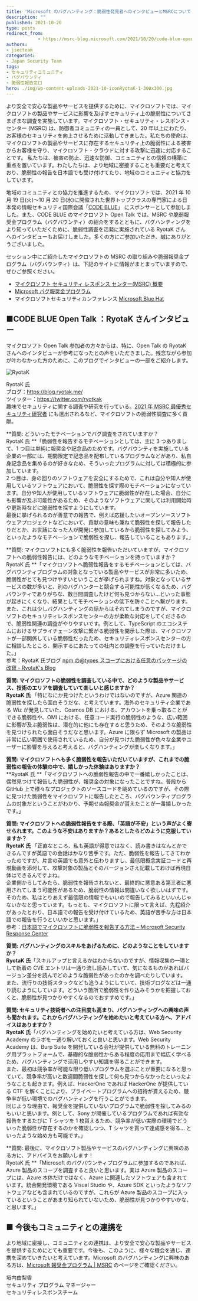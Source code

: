 ```yaml
---
title: 'Microsoft のバグハンティング：脆弱性発見者へのインタビューとMSRCについて ～ CODE BLUE Open Talkより'
description: ""
published: 2021-10-20
type: posts
redirect_from:
            - https://msrc-blog.microsoft.com/2021/10/20/code-blue-open-talk/
authors:
- jsecteam
categories:
- Japan Security Team
tags:
- セキュリティコミュニティ
- バグバウンティ
- 脆弱性報告窓口
hero: ./img/wp-content-uploads-2021-10-iconRyotaK-1-300x300.jpg
---
```

<!-- wp:paragraph -->

より安全で安心な製品やサービスを提供するために、マイクロソフトでは、マイクロソフトの製品やサービスに影響を及ぼすセキュリティ上の脆弱性についてさまざまな調査を実施しています。マイクロソフト・セキュリティ・レスポンス・センター (MSRC) は、防御者コミュニティの一員として、20 年以上にわたり、お客様のセキュリティを向上させるために活動してきました。私たちの使命は、マイクロソフトの製品やサービスに存在するセキュリティ上の脆弱性による被害からお客様を守り、マイクロソフト・クラウドに対する攻撃に迅速に対応することです。 私たちは、被害の防止、迅速な防御、コミュニティとの信頼の構築に重点を置いています。わたしたちは、より地域に密接することも重要だと考えており、脆弱性の報告を日本語でも受け付けてたり、地域のコミュニティと協力をしています。

<!-- /wp:paragraph -->

<!-- wp:paragraph -->

地域のコミュニティとの協力を推進するため、マイクロソフトでは、2021 年 10 月 19 日(火)〜10 月 20 日(水)に開催された世界トップクラスの専門家による日本発の情報セキュリティ国際会議「[CODE BLUE](https://codeblue.jp/2021/)」 にスポンサーとして参加しました。また、CODE BLUE のマイクロソフト Open Talk では、MSRC や脆弱報奨金プログラム（バグバウンティ）の紹介をするとともに、バグハンティングをより知っていただくために、脆弱性調査を活発に実施されている RyotaK さん へのインタビューもお届けしました。多くの方にご参加いただき、誠にありがとうございました。

<!-- /wp:paragraph -->

<!-- wp:paragraph -->

セッション中にご紹介したマイクロソフトの MSRC の取り組みや脆弱報奨金プログラム（バグバウンティ）は、下記のサイトに情報がまとまっていますので、ぜひご参照ください。

<!-- /wp:paragraph -->

<!-- wp:list -->

- [マイクロソフト セキュリティ レスポンス センター(MSRC) 概要](https://www.microsoft.com/ja-jp/msrc)
- [Microsoft バグ報奨金プログラム](https://www.microsoft.com/ja-jp/msrc/bounty?rtc=1)
- マイクロソフトセキュリティカンファレンス [Microsoft Blue Hat](https://www.microsoft.com/bluehat/)

<!-- /wp:list -->

<!-- wp:spacer {"height":30} -->

<!-- /wp:spacer -->

<!-- wp:heading -->

## ■CODE BLUE Open Talk ：RyotaK さんインタビュー

<!-- /wp:heading -->

<!-- wp:paragraph -->

マイクロソフト Open Talk 参加者の方々からは、特に、Open Talk の RyotaK さんへのインタビューが参考になったとの声をいただきました。残念ながら参加が叶わなかった方のために、このブログでインタビューの一部をご紹介します。

<!-- /wp:paragraph -->

<!-- wp:media-text {"mediaId":13470,"mediaLink":"https:\/\/msrc-blog.microsoft.com\/?attachment_id=13470","mediaType":"image","mediaWidth":15,"mediaSizeSlug":"medium","imageFill":false} -->

![RyotaK](./img/wp-content-uploads-2021-10-iconRyotaK-1-300x300.jpg)

<!-- wp:paragraph -->

RyotaK 氏  
ブログ：<https://blog.ryotak.me/>  
ツイッター：<https://twitter.com/ryotkak>  
趣味でセキュリティに関する調査や研究を行っている。[2021 年 MSRC 最優秀セキュリティ研究者](https://msrc-blog.microsoft.com/2021/08/04/20210805_2021mvr/) にも選出されるなど、マイクロソフトの脆弱性調査に多く貢献。

<!-- /wp:paragraph -->

<!-- /wp:media-text -->

<!-- wp:paragraph -->

**質問: どういったモチベーションでバグ調査をされていますか？  
RyotaK 氏 **「脆弱性を報告するモチベーションとしては、主に 3 つありまして、1 つ目は単純に報奨金や記念品のためです。バグバウンティを実施している企業の一部には、期間限定で記念品を配布しているプログラムなどがあり、私自身記念品を集めるのが好きなため、そういったプログラムに対しては積極的に参加しています。  
2 つ目は、身の回りのソフトウェアを安全にするためで、これは自分や知人が使用しているソフトウェアにおいて、脆弱性を探す際のモチベーションになっています。自分や知人が使用しているソフトウェアに脆弱性が存在した場合、自分にも影響が及ぶ可能性があるため、そのようなソフトウェアに関しては利用開始時や更新時などに脆弱性を探すようにしています。  
最後に挙げられるのが善意での報告で、例えば応援したいオープンソースソフトウェアプロジェクトなどにおいて、貢献の意味も兼ねて脆弱性を探して報告したりだとか、お世話になった人が開発に参加しているから脆弱性を探してみよう、といったようなモチベーションで脆弱性を探し、報告していることもあります。」

<!-- /wp:paragraph -->

<!-- wp:paragraph -->

**質問: マイクロソフトにも多く脆弱性を報告いただいていますが、マイクロソフトへの脆弱性報告には、どのようなモチベーションを持っていますか？  
RyotaK 氏 **「マイクロソフトへ脆弱性報告をするモチベーションとしては、バグバウンティプログラムの対象となっている製品やサービスが非常に多いため、脆弱性がとても見つけやすいということが挙げられますね。対象となっているサービスの数が多いと、別のバグハンターと競合する可能性が低くなるため、バグバウンティでありがちな、数日間調査したけど何も見つからない...といった事態が起きにくくなり、結果としてモチベーションの低下を防ぐことへ繋がります。  
また、これは少しバグハンティングの話からはそれてしまうのですが、マイクロソフトのセキュリティレスポンスセンターの方が柔軟な対応をしてくださるので、脆弱性関連の調査がやりやすいです。例として、TypeScript のエコシステムにおけるサプライチェーン攻撃に繋がる脆弱性を開示した際は、マイクロソフトが一部関係している脆弱性だったため、セキュリティレスポンスセンターの方に相談したところ、開示するにあたっての社内との調整を行っていただけました。」  
参考：RyotaK 氏ブログ [npm の@types スコープにおける任意のパッケージの改竄 - RyotaK's Blog](https://blog.ryotak.me/post/definitelytyped-tamper-with-arbitrary-packages/)

<!-- /wp:paragraph -->

<!-- wp:paragraph -->

**質問: マイクロソフトの脆弱性を調査している中で、どのような製品やサービス、技術のエリアを調査していて楽しいと感じますか？**  
**RyotaK 氏** 「特になにか見つけたというわけではないのですが、Azure 関連の脆弱性を探したら面白そうだな、と考えています。海外のセキュリティ企業である Wiz が発見していた、Cosmos DB における、アカウントを乗っ取ることができる脆弱性や、OMI における、任意コード実行の脆弱性のような、広い範囲に影響が及ぶ脆弱性は、潜在的に他にも存在すると思うため、そのような脆弱性を見つけられたら面白そうだなと思います。Azure に限らず Microsoft の製品は非常に広い範囲で使用されているため、自分が見つけた脆弱性が色々な企業やユーザーに影響を与えると考えると、バグハンティングが楽しくなります。」

<!-- /wp:paragraph -->

<!-- wp:paragraph -->

**質問: マイクロソフトへも多く脆弱性を報告いただいていますが、これまでの脆弱性の報告の体験の中で、嬉しかった体験はありますか？**  
**RyotaK 氏 **「マイクロソフトへの脆弱性報告の中で一番嬉しかったことは、偶然見つけて報告した脆弱性が、報奨金の対象になったことですね。普段から GitHub 上で様々なプロジェクトのソースコードを眺めているのですが、その際に見つけた脆弱性をマイクロソフトに報告したところ、バグバウンティプログラムの対象だということがわかり、予期せぬ報奨金が貰えたことが一番嬉しかったです。」

<!-- /wp:paragraph -->

<!-- wp:paragraph -->

**質問: マイクロソフトへの脆弱性報告をする際、「英語が不安」という声がよく寄せられます。このような不安はありますか？あるとしたらどのように克服していますか？**  
**RyotaK 氏** 「正直なところ、私も英語が得意ではなく、読み書きはなんとかできるんですが英語での会話はかなり苦手です。ただ、脆弱性を報告してきてわかったのですが、片言の英語でも意外と伝わりますし、最低限概念実証コードと再現動画を添付して、攻撃対象の製品とそのバージョンさえ記載しておけば再現自体はできるんですよね。  
企業側からしてみたら、脆弱性を報告されないと、最終的に悪意ある第三者に悪用されてしまう可能性があるため、脆弱性の情報は間違いなく欲しいはずです。そのため、私はとりあえず最低限の情報でもいいので報告してみるといいんじゃないかなと思っています。もっとも、マイクロソフトに限って言えば、先程紹介があったとおり、日本語での報告を受け付けているため、英語が苦手な方は日本語での報告を行うといいかと思います。」  
参考：[日本語でマイクロソフトに脆弱性を報告する方法 – Microsoft Security Response Center](https://msrc-blog.microsoft.com/2019/10/30/vulnerabilityresponsecenter/)

<!-- /wp:paragraph -->

<!-- wp:paragraph -->

**質問: バグハンティングのスキルをあげるために、どのようなことをしていますか？**  
**RyotaK 氏**「スキルアップと言えるかはわからないのですが、情報収集の一環として新着の CVE エントリは一通り流し読みしていて、気になるものがあればバージョン差分を読んでどのような脆弱性があったのかを調べたりしています。  
また、流行りの技術スタックなども追うようにしていて、技術ブログなどは一通り読むようにしています。どういう箇所で脆弱性を作り込みそうかを把握しておくと、脆弱性が見つかりやすくなるのでおすすめです。」

<!-- /wp:paragraph -->

<!-- wp:paragraph -->

**質問: セキュリティ技術者への注目度も高まり、バグハンティングへの興味の声も聞かれます。これからバグハンティングを始めたいと考えている方へ、アドバイスはありますか？  
RyotaK 氏**「バグハンティングを始めたいと考えている方は、Web Security Academy のラボを一通り解いておくと良いと思います。Web Security Academy は、Burp Suite を開発している会社が提供している無料のトレーニング用プラットフォームで、基礎的な脆弱性からある程度の応用まで幅広く学べるため、バグハンティングで活用しやすい知識を得ることができます。  
また、最初は競争率が可能な限り低いプログラムを選ぶことが重要になると思っていて、競争率が高いと数週間脆弱性を探して何も見つからなかったといったようなことも起きます。例えば、HackerOne であれば HackerOne が提供している CTF を解くことにより、プライベートプログラムへの招待が貰えるため、競争率が低い環境でのバグハンティングを行うことができます。  
同じような理由で、報奨金を提供していないプログラムで脆弱性を探してみるのもいいと思います。例として、Sony が開催しているプログラムであれば有効な報告をするたびに T シャツを 1 枚貰えるため、競争率が低い実際の環境でどういった脆弱性が存在するのかを確認しつつ、T シャツを貰って達成感を得る... といったような始め方も可能です。」

<!-- /wp:paragraph -->

<!-- wp:paragraph -->

**質問: 最後に、マイクロソフト製品やサービスのバグハンティングに興味のある方に、アドバイスをお願いします！  
RyotaK 氏 **「Microsoft のバグバウンティプログラムに参加するのであれば、Azure 製品のスコープを調査すると良いと思います。実は Azure 製品のスコープには、Azure 本体だけではなく、Azure に関連したソフトウェアも含まれています。統合開発環境である Visual Studio や、Azure SDK といったようなソフトウェアなども含まれているのですが、これらが Azure 製品のスコープに入っているということがあまり知られていないため、脆弱性が見つかりやすいかな、と思います。」

<!-- /wp:paragraph -->

<!-- wp:spacer {"height":20} -->

<!-- /wp:spacer -->

<!-- wp:heading -->

## ■ 今後もコミュニティとの連携を

<!-- /wp:heading -->

<!-- wp:paragraph -->

より地域に密接し、コミュニティとの連携は、より安全で安心な製品やサービスを提供するためにとても重要です。今後も、このように、様々な機会を通じ、連携を深めていきたいと考えています。Microsoft のバグハンティングに興味のある方は、[Microsoft 報奨金プログラム | MSRC](https://www.microsoft.com/ja-jp/msrc/bounty) のページをご確認ください。

<!-- /wp:paragraph -->

<!-- wp:paragraph -->

垣内由梨香  
セキュリティ プログラム マネージャー  
セキュリティレスポンスチーム

<!-- /wp:paragraph -->

<!-- wp:paragraph -->

<!-- /wp:paragraph -->
